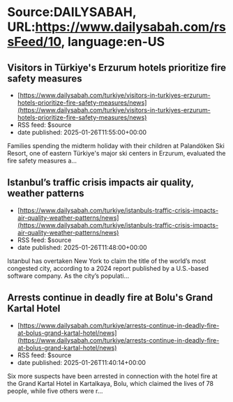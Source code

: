 # Source:DAILYSABAH, URL:https://www.dailysabah.com/rssFeed/10, language:en-US

## Visitors in Türkiye's Erzurum hotels prioritize fire safety measures
 - [https://www.dailysabah.com/turkiye/visitors-in-turkiyes-erzurum-hotels-prioritize-fire-safety-measures/news](https://www.dailysabah.com/turkiye/visitors-in-turkiyes-erzurum-hotels-prioritize-fire-safety-measures/news)
 - RSS feed: $source
 - date published: 2025-01-26T11:55:00+00:00

Families spending the midterm holiday with their children at Palandöken Ski Resort, one of eastern Türkiye's major ski centers in Erzurum, evaluated the fire safety measures a...

## Istanbul’s traffic crisis impacts air quality, weather patterns
 - [https://www.dailysabah.com/turkiye/istanbuls-traffic-crisis-impacts-air-quality-weather-patterns/news](https://www.dailysabah.com/turkiye/istanbuls-traffic-crisis-impacts-air-quality-weather-patterns/news)
 - RSS feed: $source
 - date published: 2025-01-26T11:48:00+00:00

Istanbul has overtaken New York to claim the title of the world’s most congested city, according to a 2024 report published by a U.S.-based software company. As the city’s populati...

## Arrests continue in deadly fire at Bolu's Grand Kartal Hotel
 - [https://www.dailysabah.com/turkiye/arrests-continue-in-deadly-fire-at-bolus-grand-kartal-hotel/news](https://www.dailysabah.com/turkiye/arrests-continue-in-deadly-fire-at-bolus-grand-kartal-hotel/news)
 - RSS feed: $source
 - date published: 2025-01-26T11:40:14+00:00

Six more suspects have been arrested in connection with the hotel fire at the Grand Kartal Hotel in Kartalkaya, Bolu, which claimed the lives of 78 people, while five others were r...

